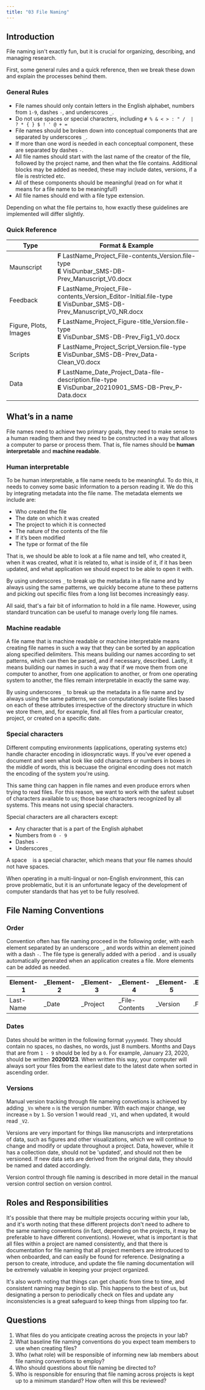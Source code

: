 ```yaml
---
title: "03 File Naming"
---
```


## Introduction

File naming isn't exactly fun, but it is crucial for organizing, describing, and managing research.

First, some general rules and a quick reference, then we break these down and explain the processes behind them.

### General Rules

* File names should only contain letters in the English alphabet, numbers from `1-9`, dashes `-`, and underscores `_`.
* Do not use spaces or special characters, including `# % & < > : " /  | ? * { } $ ! ' @ + =`
* File names should be broken down into conceptual components that are separated by underscores `_`.
* If more than one word is needed in each conceptual component, these are separated by dashes `-`.
* All file names should start with the last name of the creator of the file, followed by the project name, and then what the file contains. Additional blocks may be added as needed, these may include dates, versions, if a file is restricted etc.
* All of these components should be meaningful (read on for what it means for a file name to be meaningful!)
* All file names should end with a file type extension.

<div class="note">
Depending on what the file pertains to, how exactly these guidelines are implemented will differ slightly.
</div>

### Quick Reference

| Type | Format & Example |
| --- | --- |
| Maunscript | **F** LastName_Project_File-contents_Version.file-type<br />**E** VisDunbar_SMS-DB-Prev_Manuscript_V0.docx |
| Feedback |  **F** LastName_Project_File-contents_Version_Editor-Initial.file-type<br />**E** VisDunbar_SMS-DB-Prev_Manuscript_V0_NR.docx |
| Figure, Plots, Images | **F** LastName_Project_Figure-title_Version.file-type<br />**E** VisDunbar_SMS-DB-Prev_Fig1_V0.docx |
| Scripts | **F** LastName_Project_Script_Version.file-type<br />**E** VisDunbar_SMS-DB-Prev_Data-Clean_V0.docx |
| Data | **F** LastName_Date_Project_Data-file-description.file-type<br />**E** VisDunbar_20210901_SMS-DB-Prev_P-Data.docx |

## What’s in a name

File names need to achieve two primary goals, they need to make sense to a human reading them and they need to be constructed in a way that allows a computer to parse or process them. That is, file names should be **human interpretable** and **machine readable**.

### Human interpretable

To be human interpretable, a file name needs to be meaningful. To do this, it needs to convey some basic information to a person reading it. We do this by integrating metadata into the file name. The metadata elements we include are:

* Who created the file
* The date on which it was created
* The project to which it is connected
* The nature of the contents of the file
* If it’s been modified
* The type or format of the file

That is, we should be able to look at a file name and tell, who created it, when it was created, what it is related to, what is inside of it, if it has been updated, and what application we should expect to be able to open it with.

<div class="note">
By using underscores <code>_</code> to break up the metadata in a file name and by always using the same patterns, we quickly become atune to these patterns and picking out specific files from a long list becomes increasingly easy.
</div>

All said, that's a fair bit of information to hold in a file name. However, using standard truncation can be useful to manage overly long file names.

### Machine readable

A file name that is machine readable or machine interpretable means creating file names in such a way that they can be sorted by an application along specified delimiters. This means building our names according to set patterns, which can then be parsed, and if necessary, described. Lastly, it means building our names in such a way that if we move them from one computer to another, from one application to another, or from one operating system to another, the files remain interpretable in exactly the same way.

<div class="note">
By using underscores <code>_</code> to break up the metadata in a file name and by always using the same patterns, we can computationaly isolate files based on each of these attributes irrespective of the directory structure in which we store them, and, for example, find all files from a particular creator, project, or created on a specific date.
</div>

### Special characters

Different computing environments (applications, operating systems etc) handle character encoding in idiosyncratic ways. If you've ever opened a document and seen what look like odd characters or numbers in boxes in the middle of words, this is becuase the original encoding does not match the encoding of the system you're using.

This same thing can happen in file names and even produce errors when trying to read files. For this reason, we want to work with the safest subset of characters available to us; those base characters recognized by all systems. This means not using special characters.

Special characters are all characters except:

* Any character that is a part of the English alphabet
* Numbers from `0 - 9`
* Dashes `-`
* Underscores `_`

<div class="note">
A space <code> </code> is a special character, which means that your file names should not have spaces.
</div>

When operating in a multi-lingual or non-English environment, this can prove problematic, but it is an unfortunate legacy of the development of computer standards that has yet to be fully resolved.

## File Naming Conventions

### Order

Convention often has file naming proceed in the following order, with each element separated by an underscore `_`, and words within an element joined with a dash `-`. The file type is generally added with a period `.` and is usually automatically generated when an application creates a file. More elements can be added as needed.

| Element-1 | \_Element-2 | \_Element-3 | \_Element-4 | \_Element-5 | .Element-6
| -------- | -------- | -------- | -------- | -------- | -------- |
| Last-Name | \_Date | \_Project | \_File-Contents | \_Version | .File-type |

### Dates

Dates should be written in the following format `yyyymmdd`. They should contain no spaces, no dashes, no words, just 8 numbers. Months and Days that are from `1 - 9` should be led by a `0`. For example, January 23, 2020, should be written **20200123**. When written this way, your computer will always sort your files from the earliest date to the latest date when sorted in ascending order.

### Versions

Manual version tracking through file nameing convetions is achieved by adding `_Vn` where `n` is the version number. With each major change, we increase `n` by `1`. So version 1 would read `_V1`, and when updated, it would read `_V2`.

<div class="note">
Versions are very important for things like manuscripts and interpretations of data, such as figures and other visualizations, which we will continue to change and modify or update throughout a project. Data, however, while it has a collection date, should not be 'updated', and should not then be versioned. If new data sets are derived from the original data, they should be named and dated accordingly.
</div>

Version control through file naming is described in more detail in the manual version control section on version control.


## Roles and Responsibilities


It's possible that there may be multiple projects occuring within your lab, and it's worth noting that these different projects don't need to adhere to the same naming conventions (in fact, depending on the projects, it may be preferable to have different conventions).  However, what is important is that all files within a project are named consistently, and that there is documentation for file naming that all project members are introduced to when onboarded, and can easily be found for reference.  Designating a person to create, introduce, and update the file naming documentation will be extremely valuable in keeping your project organized.

It's also worth noting that things can get chaotic from time to time, and consistent naming may begin to slip.  This happens to the best of us, but designating a person to periodically check on files and update any inconsistencies is a great safeguard to keep things from slipping too far.

## Questions

1. What files do you anticipate creating across the projects in your lab?
2. What baseline file naming conventions do you expect team members to use when creating files?
3. Who (what role) will be responsible of informing new lab members about file naming conventions to employ?
4. Who should questions about file naming be directed to?
5. Who is responsible for ensuring that file naming across projects is kept up to a minimum standard? How often will this be reviewed?

